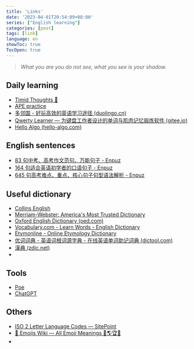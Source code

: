 ```yaml
---
title: 'Links'
date: '2023-04-01T20:54:09+08:00'
series: ["English learning"]
categories: [post]
tags: [link]
language: en
showToc: true
TocOpen: true
---
```


> *What you are you do not see, what you see is your shadow.*

## Daily learning

- [Timid Thoughts 💫](https://dagwbl.github.io/)
- [APE practice](https://www.ptexj.com/zh-CN/practice)
- [多邻国 - 好玩高效的英语学习途径 (duolingo.cn)](https://www.duolingo.cn/learn)
- [Qwerty Learner — 为键盘工作者设计的单词与肌肉记忆锻炼软件 (gitee.io)](https://kaiyiwing.gitee.io/qwerty-learner/)
- [Hello Algo (hello-algo.com)](https://www.hello-algo.com/en/)

## English sentences

- [83 句中考、高考作文范句、万能句子 - Enpuz](https://enpuz.com/article/sentence-list-comps)
- [164 句适合英语初学者的口语句子 - Enpuz](https://enpuz.com/article/sentence-list-simple)
- [645 句高考难点、重点、核心句子句型语法解析 - Enpuz](https://enpuz.com/article/sentence-list-good)

## Useful dictionary

- [Collins English](https://www.collinsdictionary.com/dictionary/english/)
- [Merriam-Webster: America's Most Trusted Dictionary](https://www.merriam-webster.com/)
- [Oxford English Dictionary (oed.com)](https://www.oed.com/?tl=true)
- [Vocabulary.com - Learn Words - English Dictionary](https://www.vocabulary.com/)
- [Etymonline - Online Etymology Dictionary](https://www.etymonline.com/)
- [优词词典 - 英语词根词源字典 - 在线英语单词助记词典 (dictool.com)](https://www.dictool.com/)
- [漢典 (zdic.net)](https://www.zdic.net/)
- 

## Tools

- [Poe](https://poe.com/)
- [ChatGPT](https://chat.openai.com/chat)

## Others

- [ISO 2 Letter Language Codes — SitePoint](https://www.sitepoint.com/iso-2-letter-language-codes/)
- [🍎 Emojis Wiki — All Emoji Meanings 💪🌎🏆😘](https://emojis.wiki/)
- 
